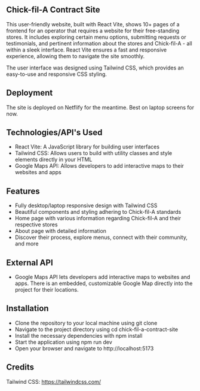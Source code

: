 ## Chick-fil-A Contract Site

This user-friendly website, built with React Vite, shows 10+ pages of a frontend for an operator that requires a website for their free-standing stores. It includes exploring certain menu options, submitting requests or testimonials, and pertinent information about the stores and Chick-fil-A - all within a sleek interface. React Vite ensures a fast and responsive experience, allowing them to navigate the site smoothly.

The user interface was designed using Tailwind CSS, which provides an easy-to-use and responsive CSS styling. 

## Deployment

The site is deployed on Netflify for the meantime. Best on laptop screens for now.

## Technologies/API's Used

- React Vite: A JavaScript library for building user interfaces
- Tailwind CSS: Allows users to build with utility classes and style elements directly in your HTML
- Google Maps API: Allows developers to add interactive maps to their websites and apps

## Features

- Fully desktop/laptop responsive design with Tailwind CSS
- Beautiful components and styling adhering to Chick-fil-A standards
- Home page with various information regarding Chick-fil-A and their respective stores
- About page with detailed information
- Discover their process, explore menus, connect with their community, and more

## External API

- Google Maps API lets developers add interactive maps to websites and apps. There is an embedded, customizable Google Map directly into the project for their locations.  

## Installation

- Clone the repository to your local machine using git clone
- Navigate to the project directory using cd chick-fil-a-contract-site
- Install the necessary dependencies with npm install
- Start the application using npm run dev
- Open your browser and navigate to http://localhost:5173
  
## Credits

Tailwind CSS: https://tailwindcss.com/
